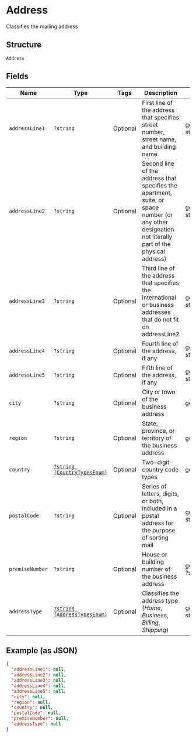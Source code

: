 
# Address

Classifies the mailing address

## Structure

`Address`

## Fields

| Name | Type | Tags | Description | Getter | Setter |
|  --- | --- | --- | --- | --- | --- |
| `addressLine1` | `?string` | Optional | First line of the address that specifies street number, street name, and building name | getAddressLine1(): ?string | setAddressLine1(?string addressLine1): void |
| `addressLine2` | `?string` | Optional | Second line of the address that specifies the apartment, suite, or space number (or any other designation not literally part of the physical address) | getAddressLine2(): ?string | setAddressLine2(?string addressLine2): void |
| `addressLine3` | `?string` | Optional | Third line of the address that specifies the international or business addresses that do not fit on addressLine2 | getAddressLine3(): ?string | setAddressLine3(?string addressLine3): void |
| `addressLine4` | `?string` | Optional | Fourth line of the address, if any | getAddressLine4(): ?string | setAddressLine4(?string addressLine4): void |
| `addressLine5` | `?string` | Optional | Fifth line of the address, if any | getAddressLine5(): ?string | setAddressLine5(?string addressLine5): void |
| `city` | `?string` | Optional | City or town of the business address | getCity(): ?string | setCity(?string city): void |
| `region` | `?string` | Optional | State, province, or territory of the business address | getRegion(): ?string | setRegion(?string region): void |
| `country` | [`?string (CountryTypesEnum)`](../../doc/models/country-types-enum.md) | Optional | Two-digit country code types | getCountry(): ?string | setCountry(?string country): void |
| `postalCode` | `?string` | Optional | Series of letters, digits, or both, included in a postal address for the purpose of sorting mail | getPostalCode(): ?string | setPostalCode(?string postalCode): void |
| `premiseNumber` | `?string` | Optional | House or building number of the business address | getPremiseNumber(): ?string | setPremiseNumber(?string premiseNumber): void |
| `addressType` | [`?string (AddressTypesEnum)`](../../doc/models/address-types-enum.md) | Optional | Classifies the address type (<i>Home</i>, <i>Business</i>, <i>Billing</i>, <i>Shipping</i>) | getAddressType(): ?string | setAddressType(?string addressType): void |

## Example (as JSON)

```json
{
  "addressLine1": null,
  "addressLine2": null,
  "addressLine3": null,
  "addressLine4": null,
  "addressLine5": null,
  "city": null,
  "region": null,
  "country": null,
  "postalCode": null,
  "premiseNumber": null,
  "addressType": null
}
```

